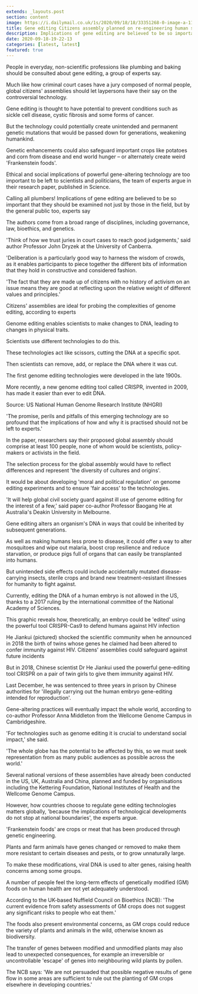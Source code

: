 ```yaml
---
extends: _layouts.post
section: content
image: https://i.dailymail.co.uk/1s/2020/09/18/18/33351268-0-image-a-11_1600451982599.jpg 
title: Gene editing Citizens assembly planned on re-engineering human species  
description: Implications of gene editing are believed to be so important that they should be examined not just by those in the field, but by the general public too, experts say. 
date: 2020-09-18-19-22-13 
categories: [latest, latest] 
featured: true 
--- 
```

People in everyday, non-scientific professions like plumbing and baking should be consulted about gene editing, a group of experts say.

Much like how criminal court cases have a jury composed of normal people, global citizens' assemblies should let laypersons have their say on the controversial technology. 

Gene editing is thought to have potential to prevent conditions such as sickle cell disease, cystic fibrosis and some forms of cancer. 

But the technology could potentially create unintended and permanent genetic mutations that would be passed down for generations, weakening humankind. 

Genetic enhancements could also safeguard important crops like potatoes and corn from disease and end world hunger – or alternately create weird 'Frankenstein foods'. 

Ethical and social implications of powerful gene-altering technology are too important to be left to scientists and politicians, the team of experts argue in their research paper, published in Science.  

Calling all plumbers! Implications of gene editing are believed to be so important that they should be examined not just by those in the field, but by the general public too, experts say

The authors come from a broad range of disciplines, including governance, law, bioethics, and genetics. 

'Think of how we trust juries in court cases to reach good judgements,' said author Professor John Dryzek at the University of Canberra. 

'Deliberation is a particularly good way to harness the wisdom of crowds, as it enables participants to piece together the different bits of information that they hold in constructive and considered fashion.

'The fact that they are made up of citizens with no history of activism on an issue means they are good at reflecting upon the relative weight of different values and principles.'  

Citizens' assemblies are ideal for probing the complexities of genome editing, according to experts

Genome editing enables scientists to make changes to DNA, leading to changes in physical traits. 

Scientists use different technologies to do this. 

These technologies act like scissors, cutting the DNA at a specific spot. 

Then scientists can remove, add, or replace the DNA where it was cut.

The first genome editing technologies were developed in the late 1900s. 

More recently, a new genome editing tool called CRISPR, invented in 2009, has made it easier than ever to edit DNA. 

Source: US National Human Genome Research Institute (NHGRI)  

'The promise, perils and pitfalls of this emerging technology are so profound that the implications of how and why it is practised should not be left to experts.' 

In the paper, researchers say their proposed global assembly should comprise at least 100 people, none of whom would be scientists, policy-makers or activists in the field. 

The selection process for the global assembly would have to reflect differences and represent 'the diversity of cultures and origins'. 

It would be about developing 'moral and political regulation' on genome editing experiments and to ensure 'fair access' to the technologies.  

'It will help global civil society guard against ill use of genome editing for the interest of a few,' said paper co-author Professor Baogang He at Australia's Deakin University in Melbourne.   

Gene editing alters an organism's DNA in ways that could be inherited by subsequent generations.

As well as making humans less prone to disease, it could offer a way to alter mosquitoes and wipe out malaria, boost crop resilience and reduce starvation, or produce pigs full of organs that can easily be transplanted into humans. 

But unintended side effects could include accidentally mutated disease-carrying insects, sterile crops and brand new treatment-resistant illnesses for humanity to fight against.

Currently, editing the DNA of a human embryo is not allowed in the US, thanks to a 2017 ruling by the international committee of the National Academy of Sciences.  

This graphic reveals how, theoretically, an embryo could be 'edited' using the powerful tool CRISPR-Cas9 to defend humans against HIV infection

He Jiankui (pictured) shocked the scientific community when he announced in 2018 the birth of twins whose genes he claimed had been altered to confer immunity against HIV. Citizens' assemblies could safeguard against future incidents

But in 2018, Chinese scientist Dr He Jiankui used the powerful gene-editing tool CRISPR on a pair of twin girls to give them immunity against HIV.    

Last December, he was sentenced to three years in prison by Chinese authorities for 'illegally carrying out the human embryo gene-editing intended for reproduction'. 

Gene-altering practices will eventually impact the whole world, according to co-author Professor Anna Middleton from the Wellcome Genome Campus in Cambridgeshire.

'For technologies such as genome editing it is crucial to understand social impact,' she said.

'The whole globe has the potential to be affected by this, so we must seek representation from as many public audiences as possible across the world.'       

Several national versions of these assemblies have already been conducted in the US, UK, Australia and China, planned and funded by organisations including the Kettering Foundation, National Institutes of Health and the Wellcome Genome Campus.

However, how countries choose to regulate gene editing technologies matters globally, 'because the implications of technological developments do not stop at national boundaries', the experts argue. 

'Frankenstein foods' are crops or meat that has been produced through genetic engineering.

Plants and farm animals have genes changed or removed to make them more resistant to certain diseases and pests, or to grow unnaturally large.

To make these modifications, viral DNA is used to alter genes, raising health concerns among some groups.

A number of people feel the long-term effects of genetically modified (GM) foods on human health are not yet adequately understood.

According to the UK-based Nuffield Council on Bioethics (NCB): 'The current evidence from safety assessments of GM crops does not suggest any significant risks to people who eat them.'

The foods also present environmental concerns, as GM crops could reduce the variety of plants and animals in the wild, otherwise known as biodiversity.

The transfer of genes between modified and unmodified plants may also lead to unexpected consequences, for example an irreversible or uncontrollable 'escape' of genes into neighbouring wild plants by pollen.

The NCB says: 'We are not persuaded that possible negative results of gene flow in some areas are sufficient to rule out the planting of GM crops elsewhere in developing countries.'

